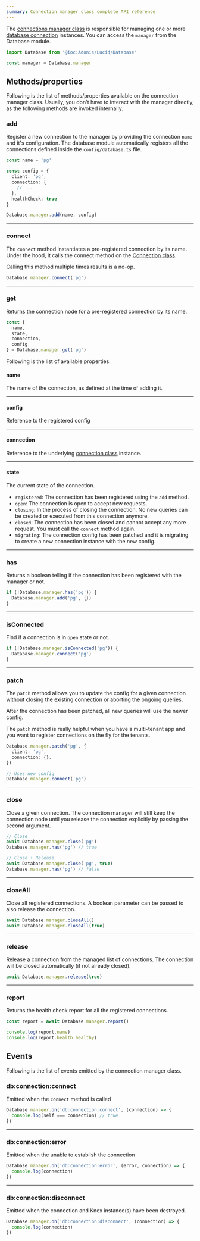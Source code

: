 ```yaml
---
summary: Connection manager class complete API reference
---
```


The [connections manager class](https://github.com/adonisjs/lucid/blob/efed38908680cca3b288d9b2a123586fab155b1d/src/Connection/Manager.ts#L32) is responsible for managing one or more [database connection](./connection.md) instances. You can access the `manager` from the Database module.

```ts
import Database from '@ioc:Adonis/Lucid/Database'

const manager = Database.manager
```

## Methods/properties
Following is the list of methods/properties available on the connection manager class. Usually, you don't have to interact with the manager directly, as the following methods are invoked internally.

### add
Register a new connection to the manager by providing the connection `name` and it's configuration. The database module automatically registers all the connections defined inside the `config/database.ts` file.

```ts
const name = 'pg'

const config = {
  client: 'pg',
  connection: {
    // ...
  },
  healthCheck: true
}

Database.manager.add(name, config)
```

---

### connect
The `connect` method instantiates a pre-registered connection by its name. Under the hood, it calls the connect method on the [Connection class](https://github.com/adonisjs/lucid/blob/efed38908680cca3b288d9b2a123586fab155b1d/src/Connection/Manager.ts#L126).

Calling this method multiple times results is a no-op.

```ts
Database.manager.connect('pg')
```

---

### get
Returns the connection node for a pre-registered connection by its name.

```ts
const {
  name,
  state,
  connection,
  config
} = Database.manager.get('pg')
```

Following is the list of available properties.

#### name
The name of the connection, as defined at the time of adding it.

---

#### config
Reference to the registered config

---

#### connection
Reference to the underlying [connection class](./connection.md) instance. 

---

#### state
The current state of the connection.

- `registered`: The connection has been registered using the `add` method.
- `open`: The connection is open to accept new requests.
- `closing`: In the process of closing the connection. No new queries can be created or executed from this connection anymore.
- `closed`: The connection has been closed and cannot accept any more request. You must call the `connect` method again.
- `migrating`: The connection config has been patched and it is migrating to create a new connection instance with the new config.

---

### has
Returns a boolean telling if the connection has been registered with the manager or not.

```ts
if (!Database.manager.has('pg')) {
  Database.manager.add('pg', {})
}
```

---

### isConnected
Find if a connection is in `open` state or not.

```ts
if (!Database.manager.isConnected('pg')) {
  Database.manager.connect('pg')
}
```

---

### patch
The `patch` method allows you to update the config for a given connection without closing the existing connection or aborting the ongoing queries.

After the connection has been patched, all new queries will use the newer config.

The `patch` method is really helpful when you have a multi-tenant app and you want to register connections on the fly for the tenants.

```ts
Database.manager.patch('pg', {
  client: 'pg',
  connection: {},
})

// Uses new config
Database.manager.connect('pg')
```

---

### close
Close a given connection. The connection manager will still keep the connection node until you release the connection explicitly by passing the second argument.

```ts
// Close
await Database.manager.close('pg')
Database.manager.has('pg') // true
```

```ts
// Close + Release
await Database.manager.close('pg', true)
Database.manager.has('pg') // false
```

---

### closeAll
Close all registered connections. A boolean parameter can be passed to also release the connection.

```ts
await Database.manager.closeAll()
await Database.manager.closeAll(true)
```

---

### release
Release a connection from the managed list of connections. The connection will be closed automatically (if not already closed).

```ts
await Database.manager.release(true)
```

---

### report
Returns the health check report for all the registered connections.

```ts
const report = await Database.manager.report()

console.log(report.name)
console.log(report.health.healthy)
```

## Events
Following is the list of events emitted by the connection manager class. 

### db\:connection\:connect
Emitted when the `connect` method is called

```ts
Database.manager.on('db:connection:connect', (connection) => {
  console.log(self === connection) // true
})
```

---

### db\:connection\:error
Emitted when the unable to establish the connection

```ts
Database.manager.on('db:connection:error', (error, connection) => {
  console.log(connection)
})
```

---

### db\:connection\:disconnect
Emitted when the connection and Knex instance(s) have been destroyed.

```ts
Database.manager.on('db:connection:disconnect', (connection) => {
  console.log(connection)
})
```
